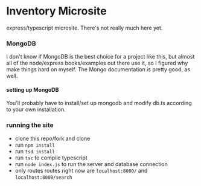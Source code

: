 # Inventory Microsite

express/typescript microsite. There's not really much here yet.

### MongoDB

I don't know if MongoDB is the best choice for a project like this, but almost all of the node/express books/examples
out there use it, so I figured why make things hard on myself. The Mongo documentation is pretty good, as well.

#### setting up MongoDB

You'll probably have to install/set up mongodb and modify db.ts according to your own installation.

### running the site
- clone this repo/fork and clone
- run `npm install`
- run `tsd install`
- run `tsc` to compile typescript
- run `node index.js` to run the server and database connection
- only routes routes right now are `localhost:8080/` and `localhost:8080/search`
